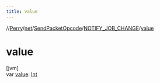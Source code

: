 ```yaml
---
title: value
---
```

//[Perry](../../../../index.html)/[net](../../index.html)/[SendPacketOpcode](../index.html)/[NOTIFY_JOB_CHANGE](index.html)/[value](value.html)



# value



[jvm]\
var [value](value.html): [Int](https://kotlinlang.org/api/latest/jvm/stdlib/kotlin/-int/index.html)




